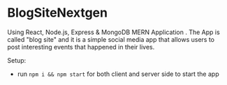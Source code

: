 # BlogSiteNextgen
Using React, Node.js, Express & MongoDB  MERN Application . The App is called "blog site" and it is a simple social media app that allows users to post interesting events that happened in their lives.

Setup:

- run ```npm i && npm start``` for both client and server side to start the app